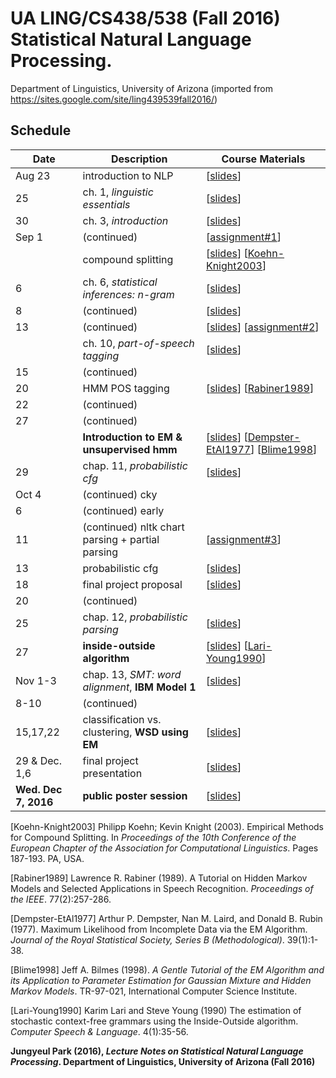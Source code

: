# UA LING/CS438/538 (Fall 2016) Statistical Natural Language Processing. 

Department of Linguistics, University of Arizona (imported from https://sites.google.com/site/ling439539fall2016/)


## Schedule
| Date |	Description	 |Course Materials |
| ------------ | ------------ | ------------  |
| Aug 23 | introduction to NLP | [[slides]()] |
|  25 | ch. 1, *linguistic essentials* | [[slides]()] |
|  30 | ch. 3, *introduction* | [[slides]()] |
| Sep 1 | (continued) | [[assignment#1]()] |
|  | compound splitting | [[slides]()] [[Koehn-Knight2003](https://www.aclweb.org/anthology/E03-1076.pdf)] |
| 6| ch. 6, *statistical inferences: n-gram* | [[slides]()] |
| 8| (continued) | [[slides]()] |
| 13| (continued) | [[slides]()] [[assignment#2]()] |
| | ch. 10, *part-of-speech tagging* | [[slides]()] |
| 15| (continued) |  |
| 20| HMM  POS tagging | [[slides]()] [[Rabiner1989](https://web.ece.ucsb.edu/Faculty/Rabiner/ece259/Reprints/tutorial%20on%20hmm%20and%20applications.pdf)] |
| 22| (continued) |  |
| 27| (continued) |  |
| | **Introduction to EM & unsupervised hmm** | [[slides]()] [[Dempster-EtAl1977](http://web.mit.edu/6.435/www/Dempster77.pdf)] [[Blime1998](https://people.ece.uw.edu/bilmes/p/mypubs/bilmes1997-em.pdf)] |
| 29| chap. 11, *probabilistic cfg* | [[slides]()] |
| Oct 4 | (continued) cky |  |
| 6 | (continued) early |  |
| 11 | (continued) nltk chart parsing + partial parsing | [[assignment#3]()]  |
| 13| probabilistic cfg | [[slides]()] |
| 18| final project proposal | [[slides]()] |
| 20| (continued) |  |
| 25| chap. 12, *probabilistic parsing* | [[slides]()] |
| 27| **inside-outside algorithm** | [[slides]()] [[Lari-Young1990](https://www.sciencedirect.com/science/article/pii/088523089090022X)] |
| Nov 1-3| chap. 13, *SMT: word alignment*, **IBM Model 1** | [[slides]()] |
| 8-10| (continued) |  |
| 15,17,22| classification vs. clustering, **WSD using EM** | [[slides]()] |
| 29 & Dec. 1,6| final project presentation | [[slides]()] |
| **Wed. Dec 7, 2016**| **public poster session** | [[slides]()] |


[Koehn-Knight2003] Philipp Koehn; Kevin Knight (2003). Empirical Methods for Compound Splitting. In *Proceedings of the 10th Conference of the European Chapter of the Association for Computational Linguistics*. Pages 187-193. PA, USA. 

[Rabiner1989] Lawrence R. Rabiner (1989). A Tutorial on Hidden Markov Models and Selected Applications in Speech Recognition. *Proceedings of the IEEE*. 77(2):257-286. 

[Dempster-EtAl1977] Arthur P. Dempster, Nan M. Laird, and Donald B. Rubin (1977). Maximum Likelihood from Incomplete Data via the EM Algorithm. *Journal of the Royal Statistical Society, Series B (Methodological)*. 39(1):1-38.  

[Blime1998] Jeff A. Bilmes (1998). *A Gentle Tutorial of the EM Algorithm and its Application to Parameter Estimation for Gaussian Mixture and Hidden Markov Models*. TR-97-021, International Computer Science Institute. 

[Lari-Young1990] Karim Lari and Steve Young (1990) The estimation of stochastic context-free grammars using the Inside-Outside algorithm. *Computer Speech & Language*. 4(1):35-56. 



**Jungyeul Park (2016), *Lecture Notes on Statistical Natural Language Processing*.  Department of Linguistics, University of Arizona (Fall 2016)**


